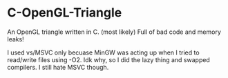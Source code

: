 # C-OpenGL-Triangle
An OpenGL triangle written in C. (most likely) Full of bad code and memory leaks!

I used vs/MSVC only becuase MinGW was acting up when I tried to read/write files using -O2. Idk why, so I did the lazy thing and swapped compilers. I still hate MSVC though.
